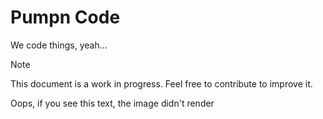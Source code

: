 # Pumpn Code

We code things, yeah...

> [!NOTE]
> This document is a work in progress. Feel free to contribute to improve it.

<object data="/profile/projects.svg" type="image/svg+xml" style="max-width: 100%; height: auto;">
  Oops, if you see this text, the image didn't render
</object>
